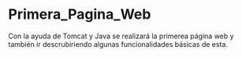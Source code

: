 # Primera_Pagina_Web
Con la ayuda de Tomcat y Java se realizará la primerea página web 
y también ir descrubiriendo algunas funcionalidades básicas de esta. 
